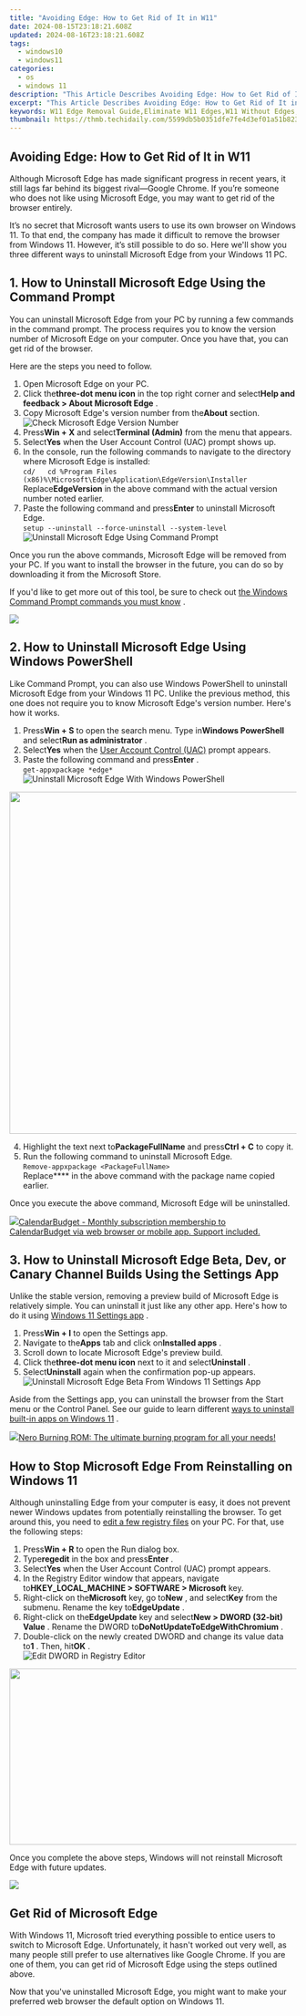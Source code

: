 ```yaml
---
title: "Avoiding Edge: How to Get Rid of It in W11"
date: 2024-08-15T23:18:21.608Z
updated: 2024-08-16T23:18:21.608Z
tags:
  - windows10
  - windows11
categories:
  - os
  - windows 11
description: "This Article Describes Avoiding Edge: How to Get Rid of It in W11"
excerpt: "This Article Describes Avoiding Edge: How to Get Rid of It in W11"
keywords: W11 Edge Removal Guide,Eliminate W11 Edges,W11 Without Edges,Fit Exactly, No Edges,Pure Windows Experience W11,No-Edge W11 Tips,Complete W11 Interface
thumbnail: https://thmb.techidaily.com/5599db5b0351dfe7fe4d3ef01a51b823176684e86c63c43fb2d60eaab80af0aa.jpg
---
```


## Avoiding Edge: How to Get Rid of It in W11

 Although Microsoft Edge has made significant progress in recent years, it still lags far behind its biggest rival—Google Chrome. If you’re someone who does not like using Microsoft Edge, you may want to get rid of the browser entirely.

 It’s no secret that Microsoft wants users to use its own browser on Windows 11\. To that end, the company has made it difficult to remove the browser from Windows 11\. However, it’s still possible to do so. Here we'll show you three different ways to uninstall Microsoft Edge from your Windows 11 PC.

## 1\. How to Uninstall Microsoft Edge Using the Command Prompt

 You can uninstall Microsoft Edge from your PC by running a few commands in the command prompt. The process requires you to know the version number of Microsoft Edge on your computer. Once you have that, you can get rid of the browser.

Here are the steps you need to follow.

1. Open Microsoft Edge on your PC.
2. Click the**three-dot menu icon** in the top right corner and select**Help and feedback > About Microsoft Edge** .
3. Copy Microsoft Edge's version number from the**About** section.  
![Check Microsoft Edge Version Number](https://static1.makeuseofimages.com/wordpress/wp-content/uploads/2022/09/Microsoft-Edge-Version-Number.jpg)
4. Press**Win + X** and select**Terminal (Admin)** from the menu that appears.
5. Select**Yes** when the User Account Control (UAC) prompt shows up.
6. In the console, run the following commands to navigate to the directory where Microsoft Edge is installed:  
`cd/  
cd %Program Files (x86)%\Microsoft\Edge\Application\EdgeVersion\Installer`  
 Replace**EdgeVersion** in the above command with the actual version number noted earlier.
7. Paste the following command and press**Enter** to uninstall Microsoft Edge.  
`setup --uninstall --force-uninstall --system-level`  
![Uninstall Microsoft Edge Using Command Prompt](https://static1.makeuseofimages.com/wordpress/wp-content/uploads/2022/09/Uninstall-Microsoft-Edge-Using-Command-Prompt.jpg)

 Once you run the above commands, Microsoft Edge will be removed from your PC. If you want to install the browser in the future, you can do so by downloading it from the Microsoft Store.

 If you'd like to get more out of this tool, be sure to check out [the Windows Command Prompt commands you must know](https://www.makeuseof.com/tag/15-cmd-commands-every-windows-user-know/) .

<!-- affiliate ads begin -->
<a href="https://shop.systoolsgroup.com/affiliate.php?ACCOUNT=SYSTOOBY&AFFILIATE=108875&PATH=https%3A%2F%2Fwww.systoolsgroup.com%3FAFFILIATE%3D108875%26RESOURCE%3DSysTools%2BGmail%2BBackup"><img src="https://www.systoolsgroup.com/box/gmail-backup.png" border="0"></a>
<!-- affiliate ads end -->
## 2\. How to Uninstall Microsoft Edge Using Windows PowerShell

 Like Command Prompt, you can also use Windows PowerShell to uninstall Microsoft Edge from your Windows 11 PC. Unlike the previous method, this one does not require you to know Microsoft Edge's version number. Here's how it works.

1. Press**Win + S** to open the search menu. Type in**Windows PowerShell** and select**Run as administrator** .
2. Select**Yes** when the [User Account Control (UAC)](https://www.makeuseof.com/tag/user-account-control-windows-10/) prompt appears.
3. Paste the following command and press**Enter** .  
`get-appxpackage *edge*`  
![Uninstall Microsoft Edge With Windows PowerShell](https://static1.makeuseofimages.com/wordpress/wp-content/uploads/2022/09/Uninstall-Microsoft-Edge-Using-Windows-PowerShell-1.jpg)
<!-- affiliate ads begin -->
<a href="https://appsumo.8odi.net/c/5597632/2082535/7443" target="_top" id="2082535"><img src="//a.impactradius-go.com/display-ad/7443-2082535" border="0" alt="" width="1200" height="600"/></a><img height="0" width="0" src="https://appsumo.8odi.net/i/5597632/2082535/7443" style="position:absolute;visibility:hidden;" border="0" />
<!-- affiliate ads end -->
4. Highlight the text next to**PackageFullName** and press**Ctrl + C** to copy it.
5. Run the following command to uninstall Microsoft Edge.  
`Remove-appxpackage <PackageFullName>`  
 Replace**<PackageFullName>** in the above command with the package name copied earlier.

 Once you execute the above command, Microsoft Edge will be uninstalled.

<!-- affiliate ads begin -->
<a href="https://secure.2checkout.com/order/checkout.php?PRODS=37701530&QTY=1&AFFILIATE=108875&CART=1"><img src="https://secure.avangate.com/images/merchant/6fe0c81e3f9438db11ebbfba6c5ce460/products/copy_cbLogo_with_text_blue.png" border="0">CalendarBudget - Monthly subscription membership to CalendarBudget via web browser or mobile app. Support included. </a>
<!-- affiliate ads end -->
## 3\. How to Uninstall Microsoft Edge Beta, Dev, or Canary Channel Builds Using the Settings App

 Unlike the stable version, removing a preview build of Microsoft Edge is relatively simple. You can uninstall it just like any other app. Here's how to do it using [Windows 11 Settings app](https://www.makeuseof.com/windows-11-settings-whats-new/) .

1. Press**Win + I** to open the Settings app.
2. Navigate to the**Apps** tab and click on**Installed apps** .
3. Scroll down to locate Microsoft Edge's preview build.
4. Click the**three-dot menu icon** next to it and select**Uninstall** .
5. Select**Uninstall** again when the confirmation pop-up appears.  
![Uninstall Microsoft Edge Beta From Windows 11 Settings App](https://static1.makeuseofimages.com/wordpress/wp-content/uploads/2022/09/Uninstall-Microsoft-Edge-Beta-From-Windows-11-1.jpg)

 Aside from the Settings app, you can uninstall the browser from the Start menu or the Control Panel. See our guide to learn different [ways to uninstall built-in apps on Windows 11](https://www.makeuseof.com/ways-to-uninstall-apps-windows-11/) .

<!-- affiliate ads begin -->
<a href="https://store.nero.com/order/checkout.php?PRODS=39694080&QTY=1&AFFILIATE=108875&CART=1"><img src="http://cdnwww.nero.com/nero-com-wAssets/img/banners/2023/nbr/fire/Screenshot_1red_gb.jpg" border="0">Nero Burning ROM:
The ultimate burning program for all your needs!</a>
<!-- affiliate ads end -->
## How to Stop Microsoft Edge From Reinstalling on Windows 11

 Although uninstalling Edge from your computer is easy, it does not prevent newer Windows updates from potentially reinstalling the browser. To get around this, you need to [edit a few registry files](https://www.makeuseof.com/windows-registry-file-guide/) on your PC. For that, use the following steps:

1. Press**Win + R** to open the Run dialog box.
2. Type**regedit** in the box and press**Enter** .
3. Select**Yes** when the User Account Control (UAC) prompt appears.
4. In the Registry Editor window that appears, navigate to**HKEY\_LOCAL\_MACHINE > SOFTWARE > Microsoft** key.
5. Right-click on the**Microsoft** key, go to**New** , and select**Key** from the submenu. Rename the key to**EdgeUpdate** .
6. Right-click on the**EdgeUpdate** key and select**New > DWORD (32-bit) Value** . Rename the DWORD to**DoNotUpdateToEdgeWithChromium** .
7. Double-click on the newly created DWORD and change its value data to**1** . Then, hit**OK** .  
![Edit DWORD in Registry Editor](https://static1.makeuseofimages.com/wordpress/wp-content/uploads/2023/03/edit-dword-in-registry-editor.jpg)
<!-- affiliate ads begin -->
<a href="https://martinic.evyy.net/c/5597632/1422856/4482" target="_top" id="1422856"><img src="//a.impactradius-go.com/display-ad/4482-1422856" border="0" alt="" width="580" height="309"/></a>
<!-- affiliate ads end -->

 Once you complete the above steps, Windows will not reinstall Microsoft Edge with future updates.

<!-- affiliate ads begin -->
<a href="https://secure.2checkout.com/order/checkout.php?PRODS=2201613&QTY=1&AFFILIATE=108875&CART=1"><img src="https://www.macdvdripperpro.com/images/devices-3.png" border="0"></a>
<!-- affiliate ads end -->
## Get Rid of Microsoft Edge

 With Windows 11, Microsoft tried everything possible to entice users to switch to Microsoft Edge. Unfortunately, it hasn't worked out very well, as many people still prefer to use alternatives like Google Chrome. If you are one of them, you can get rid of Microsoft Edge using the steps outlined above.

 Now that you've uninstalled Microsoft Edge, you might want to make your preferred web browser the default option on Windows 11.


<ins class="adsbygoogle"
     style="display:block"
     data-ad-format="autorelaxed"
     data-ad-client="ca-pub-7571918770474297"
     data-ad-slot="1223367746"></ins>



<ins class="adsbygoogle"
     style="display:block"
     data-ad-client="ca-pub-7571918770474297"
     data-ad-slot="8358498916"
     data-ad-format="auto"
     data-full-width-responsive="true"></ins>






